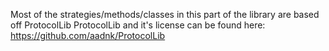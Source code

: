 Most of the strategies/methods/classes in this part of the library are based off ProtocolLib
ProtocolLib and it's license can be found here: https://github.com/aadnk/ProtocolLib